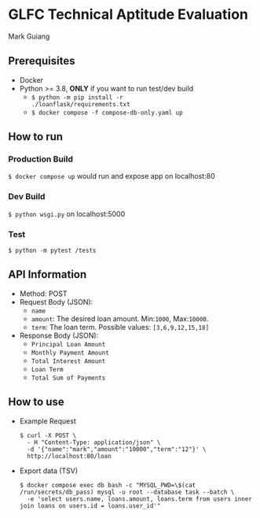 # GLFC Technical Aptitude Evaluation
Mark Guiang
## Prerequisites
- Docker
- Python >= 3.8, **ONLY** if you want to run test/dev build
  - <code>$ python -m pip install -r ./loanflask/requirements.txt</code>
  - ```$ docker compose -f compose-db-only.yaml up```

## How to run
### Production Build
```$ docker compose up``` would run and expose app on localhost:80
### Dev Build
```$ python wsgi.py``` on localhost:5000
### Test
```$ python -m pytest /tests```


## API Information
- Method: POST
- Request Body (JSON):
  - ```name```
  - ```amount```: The desired loan amount. Min:```1000```, Max:```10000```.
  - ```term```: The loan term. Possible values: ```[3,6,9,12,15,18]```
- Response Body (JSON):
  - ```Principal Loan Amount```
  - ```Monthly Payment Amount```
  - ```Total Interest Amount```
  - ```Loan Term```
  - ```Total Sum of Payments```
 
## How to use
- Example Request
  ```
  $ curl -X POST \
    - H "Content-Type: application/json" \
    -d '{"name":"mark","amount":"10000","term":"12"}' \
    http://localhost:80/loan
  ```
- Export data (TSV)
  ```
  $ docker compose exec db bash -c "MYSQL_PWD=\$(cat /run/secrets/db_pass) mysql -u root --database task --batch \
    -e 'select users.name, loans.amount, loans.term from users inner join loans on users.id = loans.user_id'"
  ```
